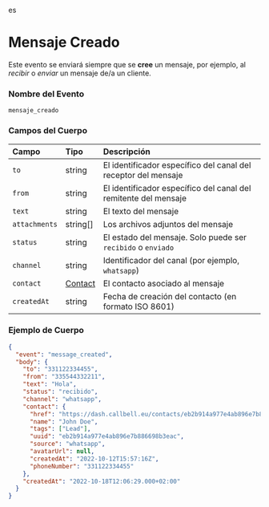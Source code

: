 es
# Mensaje Creado

Este evento se enviará siempre que se **cree** un mensaje, por ejemplo, al _recibir_ o _enviar_ un mensaje de/a un cliente.

### Nombre del Evento

`mensaje_creado`

### Campos del Cuerpo

| Campo         | Tipo                                            | Descripción                                                     |
| :------------ | :---------------------------------------------- | :-------------------------------------------------------------- |
| `to`          | string                                          | El identificador específico del canal del receptor del mensaje  |
| `from`        | string                                          | El identificador específico del canal del remitente del mensaje |
| `text`        | string                                          | El texto del mensaje                                            |
| `attachments` | string[]                                        | Los archivos adjuntos del mensaje                               |
| `status`      | string                                          | El estado del mensaje. Solo puede ser `recibido` o `enviado`    |
| `channel`     | string                                          | Identificador del canal (por ejemplo, `whatsapp`)               |
| `contact`     | [Contact](/api/reference/object_types/contact ) | El contacto asociado al mensaje                                 |
| `createdAt`   | string                                          | Fecha de creación del contacto (en formato ISO 8601)            |

### Ejemplo de Cuerpo

```json title=payload.json
{
  "event": "message_created",
  "body": {
    "to": "331122334455",
    "from": "335544332211",
    "text": "Hola",
    "status": "recibido",
    "channel": "whatsapp",
    "contact": {
      "href": "https://dash.callbell.eu/contacts/eb2b914a977e4ab896e7b886698b3eac",
      "name": "John Doe",
      "tags": ["Lead"],
      "uuid": "eb2b914a977e4ab896e7b886698b3eac",
      "source": "whatsapp",
      "avatarUrl": null,
      "createdAt": "2022-10-12T15:57:16Z",
      "phoneNumber": "331122334455"
    },
    "createdAt": "2022-10-18T12:06:29.000+02:00"
  }
}
```